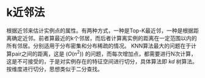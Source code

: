 # k近邻法

根据近邻来估计实例点的属性。有两种方式，一种是Top-K最近邻，一种是根据距离确定近邻。前者算最近的k个邻居，而后者计算离实例的距离在一定范围以内的所有邻居。分别适用于分布密集和分布稀疏的情况。
KNN算法最大的问题在于计算pair之间的距离，这是 ${(O(n^2))}$ 的问题，而每次增加点，都需要进行N次计算，这是不可接受的，于是对实例存在的特征空间进行切分，具体算法即 ${kd}$ 树算法。按维度进行切分，思想类似于二分查找。

